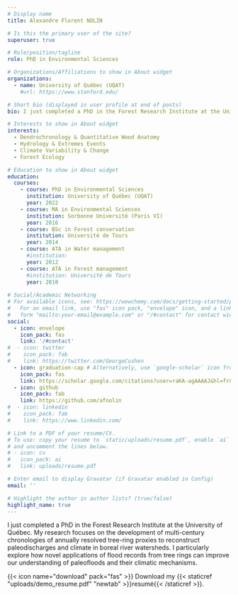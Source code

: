 ```yaml
---
# Display name
title: Alexandre Florent NOLIN

# Is this the primary user of the site?
superuser: true

# Role/position/tagline
role: PhD in Environmental Sciences

# Organizations/Affiliations to show in About widget
organizations:
  - name: University of Québec (UQAT) 
    #url: https://www.stanford.edu/

# Short bio (displayed in user profile at end of posts)
bio: I just completed a PhD in the Forest Research Institute at the University of Québec. My research focuses on the development of multi-century chronologies of annually resolved tree-ring proxies to reconstruct paleodischarges and climate in boreal river watersheds. I particularly explore how novel applications of flood records from tree rings can improve our understanding of paleofloods and their climatic mechanisms.

# Interests to show in About widget
interests:
  - Dendrochronology & Quantitative Wood Anatomy
  - Hydrology & Extremes Events
  - Climate Variability & Change
  - Forest Ecology

# Education to show in About widget
education:
  courses:
    - course: PhD in Environmental Sciences
      institution: University of Québec (UQAT)
      year: 2022
    - course: MA in Environmental Sciences
      institution: Sorbonne Université (Paris VI)
      year: 2016
    - course: BSc in Forest conservation
      institution: Université de Tours
      year: 2014
    - course: ATA in Water management
      #institution: 
      year: 2012
    - course: ATA in Forest management
      #institution: Université de Tours
      year: 2010
      
# Social/Academic Networking
# For available icons, see: https://wowchemy.com/docs/getting-started/page-builder/#icons
#   For an email link, use "fas" icon pack, "envelope" icon, and a link in the
#   form "mailto:your-email@example.com" or "/#contact" for contact widget.
social:
  - icon: envelope
    icon_pack: fas
    link: '/#contact'
#  - icon: twitter
#    icon_pack: fab
#    link: https://twitter.com/GeorgeCushen
  - icon: graduation-cap # Alternatively, use `google-scholar` icon from `ai` icon pack
    icon_pack: fas
    link: https://scholar.google.com/citations?user=raKA-agAAAAJ&hl=fr&oi=sra
  - icon: github
    icon_pack: fab
    link: https://github.com/afnolin
#  - icon: linkedin
#    icon_pack: fab
#    link: https://www.linkedin.com/

# Link to a PDF of your resume/CV.
# To use: copy your resume to `static/uploads/resume.pdf`, enable `ai` icons in `params.toml`,
# and uncomment the lines below.
# - icon: cv
#   icon_pack: ai
#   link: uploads/resume.pdf

# Enter email to display Gravatar (if Gravatar enabled in Config)
email: ''

# Highlight the author in author lists? (true/false)
highlight_name: true
---
```


I just completed a PhD in the Forest Research Institute at the University of Québec. My research focuses on the development of multi-century chronologies of annually resolved tree-ring proxies to reconstruct paleodischarges and climate in boreal river watersheds. I particularly explore how novel applications of flood records from tree rings can improve our understanding of paleofloods and their climatic mechanisms.

{{< icon name="download" pack="fas" >}} Download my {{< staticref "uploads/demo_resume.pdf" "newtab" >}}resumé{{< /staticref >}}.
